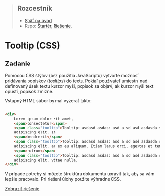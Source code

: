 <div class="hidden">

> ## Rozcestník
> - [Späť na úvod](../../README.md)
> - Repo: [Štartér](/../../tree/main/css/tooltip-css), [Riešenie](/../../tree/solution/css/tooltip-css).
</div>

# Tooltip (CSS)

## Zadanie

Pomocou CSS štýlov (bez použitia JavaScriptu) vytvorte možnosť pridávania popiskov (*tooltips*) do textu. Pokiaľ 
používateľ umiestni nad definovaný úsek textu kurzor myši, popisok sa objaví, ak kurzor myši text opustí, 
popisok zmizne.

Vstupný HTML súbor by mal vyzerať takto:

```html

<div>
    Lorem ipsum dolor sit amet,
    <span>consectetur</span>
    <span class="tooltip">Tooltip: asdasd asdasd asd a sd asd asdasda sda</span>
    adipiscing elit. In
    <span>hendrerit</span>
    <span class="tooltip">Tooltip: asdasd asdasd asd a sd asd asdasda sda</span>
    adipiscing elit. ac ex eu aliquam. Etiam lacus orci, egestas et tempor at,
    <span>rutrum</span>
    <span class="tooltip">Tooltip: asdasd asdasd asd a sd asd asdasda sda</span>
    adipiscing elit. vitae nulla.
</div>
```

V prípade potreby si môžete štruktúru dokumentu upraviť tak, aby sa vám lepšie pracovalo. Pri riešení úlohy použite 
výhradne CSS.

<div class="hidden">

[Zobraziť riešenie](riesenie.md)
</div>